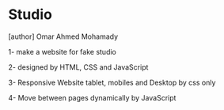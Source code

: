 # Studio
[author] Omar Ahmed Mohamady

1- make a website for fake studio 

2- designed by HTML, CSS and JavaScript

3- Responsive Website tablet, mobiles and Desktop by css only

4- Move between pages dynamically by JavaScript
